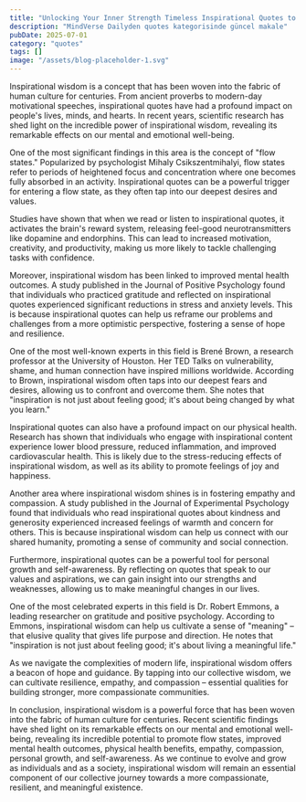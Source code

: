 ```yaml
---
title: "Unlocking Your Inner Strength Timeless Inspirational Quotes to Empower Your Journey"
description: "MindVerse Dailyden quotes kategorisinde güncel makale"
pubDate: 2025-07-01
category: "quotes"
tags: []
image: "/assets/blog-placeholder-1.svg"
---
```


Inspirational wisdom is a concept that has been woven into the fabric of human culture for centuries. From ancient proverbs to modern-day motivational speeches, inspirational quotes have had a profound impact on people's lives, minds, and hearts. In recent years, scientific research has shed light on the incredible power of inspirational wisdom, revealing its remarkable effects on our mental and emotional well-being.

One of the most significant findings in this area is the concept of "flow states." Popularized by psychologist Mihaly Csikszentmihalyi, flow states refer to periods of heightened focus and concentration where one becomes fully absorbed in an activity. Inspirational quotes can be a powerful trigger for entering a flow state, as they often tap into our deepest desires and values.

Studies have shown that when we read or listen to inspirational quotes, it activates the brain's reward system, releasing feel-good neurotransmitters like dopamine and endorphins. This can lead to increased motivation, creativity, and productivity, making us more likely to tackle challenging tasks with confidence.

Moreover, inspirational wisdom has been linked to improved mental health outcomes. A study published in the Journal of Positive Psychology found that individuals who practiced gratitude and reflected on inspirational quotes experienced significant reductions in stress and anxiety levels. This is because inspirational quotes can help us reframe our problems and challenges from a more optimistic perspective, fostering a sense of hope and resilience.

One of the most well-known experts in this field is Brené Brown, a research professor at the University of Houston. Her TED Talks on vulnerability, shame, and human connection have inspired millions worldwide. According to Brown, inspirational wisdom often taps into our deepest fears and desires, allowing us to confront and overcome them. She notes that "inspiration is not just about feeling good; it's about being changed by what you learn."

Inspirational quotes can also have a profound impact on our physical health. Research has shown that individuals who engage with inspirational content experience lower blood pressure, reduced inflammation, and improved cardiovascular health. This is likely due to the stress-reducing effects of inspirational wisdom, as well as its ability to promote feelings of joy and happiness.

Another area where inspirational wisdom shines is in fostering empathy and compassion. A study published in the Journal of Experimental Psychology found that individuals who read inspirational quotes about kindness and generosity experienced increased feelings of warmth and concern for others. This is because inspirational wisdom can help us connect with our shared humanity, promoting a sense of community and social connection.

Furthermore, inspirational quotes can be a powerful tool for personal growth and self-awareness. By reflecting on quotes that speak to our values and aspirations, we can gain insight into our strengths and weaknesses, allowing us to make meaningful changes in our lives.

One of the most celebrated experts in this field is Dr. Robert Emmons, a leading researcher on gratitude and positive psychology. According to Emmons, inspirational wisdom can help us cultivate a sense of "meaning" – that elusive quality that gives life purpose and direction. He notes that "inspiration is not just about feeling good; it's about living a meaningful life."

As we navigate the complexities of modern life, inspirational wisdom offers a beacon of hope and guidance. By tapping into our collective wisdom, we can cultivate resilience, empathy, and compassion – essential qualities for building stronger, more compassionate communities.

In conclusion, inspirational wisdom is a powerful force that has been woven into the fabric of human culture for centuries. Recent scientific findings have shed light on its remarkable effects on our mental and emotional well-being, revealing its incredible potential to promote flow states, improved mental health outcomes, physical health benefits, empathy, compassion, personal growth, and self-awareness. As we continue to evolve and grow as individuals and as a society, inspirational wisdom will remain an essential component of our collective journey towards a more compassionate, resilient, and meaningful existence.
